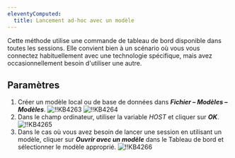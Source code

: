 ```yaml
---
eleventyComputed:
  title: Lancement ad-hoc avec un modèle
---
```

Cette méthode utilise une commande de tableau de bord disponible dans toutes les sessions. Elle convient bien à un scénario où vous vous connectez habituellement avec une technologie spécifique, mais avez occasionnellement besoin d'utiliser une autre.

## Paramètres

1. Créer un modèle local ou de base de données dans ***Fichier – Modèles – Modèles***.
![!!KB4263](https://cdnweb.devolutions.net/docs/docs_en_kb_KB4263.png)
![!!KB4264](https://cdnweb.devolutions.net/docs/docs_en_kb_KB4264.png)
1. Dans le champ ordinateur, utiliser la variable $HOST$ et cliquer sur ***OK***.
![!!KB4265](https://cdnweb.devolutions.net/docs/docs_en_kb_KB4265.png)
1. Dans le cas où vous avez besoin de lancer une session en utilisant un modèle, cliquer sur ***Ouvrir avec un modèle*** dans le Tableau de bord et sélectionner le modèle approprié.
![!!KB4266](https://cdnweb.devolutions.net/docs/docs_en_kb_KB4266.png)

